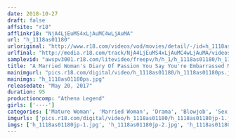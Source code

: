 ```yaml
---
date: 2018-10-27
draft: false
affsite: "r18"
afflinkr18: "NjA4LjEuMS4xLjAuMC4wLjAuMA"
url: "h_1118as01180"
urloriginal: "http://www.r18.com/videos/vod/movies/detail/-/id=h_1118as01180"
urlfinal: "http://media.r18.com/track/NjA4LjEuMS4xLjAuMC4wLjAuMA/videos/vod/movies/detail/-/id=h_1118as01180"
samplevid: "awspv3001.r18.com/litevideo/freepv/h/h_1/h_1118as01180/h_1118as01180_dmb_s.mp4"
title: "A Married Woman's Diary Of Passion You Say You're Embarrassed Ma'am, But I Can Tell You Want It Bad"
mainimgurl: "pics.r18.com/digital/video/h_1118as01180/h_1118as01180ps.jpg"
mainimgs: "h_1118as01180ps.jpg"
releasedate: "May 20, 2017"
duration: 95
productioncomp: "Athena Legend"
girls: ['----']
categories: ['Mature Woman', 'Married Woman', 'Drama', 'Blowjob', 'Sex Toys']
imgurls: ['pics.r18.com/digital/video/h_1118as01180/h_1118as01180jp-1.jpg', 'pics.r18.com/digital/video/h_1118as01180/h_1118as01180jp-2.jpg', 'pics.r18.com/digital/video/h_1118as01180/h_1118as01180jp-3.jpg', 'pics.r18.com/digital/video/h_1118as01180/h_1118as01180jp-4.jpg', 'pics.r18.com/digital/video/h_1118as01180/h_1118as01180jp-5.jpg', 'pics.r18.com/digital/video/h_1118as01180/h_1118as01180jp-6.jpg', 'pics.r18.com/digital/video/h_1118as01180/h_1118as01180jp-7.jpg', 'pics.r18.com/digital/video/h_1118as01180/h_1118as01180jp-8.jpg', 'pics.r18.com/digital/video/h_1118as01180/h_1118as01180jp-9.jpg', 'pics.r18.com/digital/video/h_1118as01180/h_1118as01180jp-10.jpg', 'pics.r18.com/digital/video/h_1118as01180/h_1118as01180jp-11.jpg', 'pics.r18.com/digital/video/h_1118as01180/h_1118as01180jp-12.jpg', 'pics.r18.com/digital/video/h_1118as01180/h_1118as01180jp-13.jpg', 'pics.r18.com/digital/video/h_1118as01180/h_1118as01180jp-14.jpg', 'pics.r18.com/digital/video/h_1118as01180/h_1118as01180jp-15.jpg', 'pics.r18.com/digital/video/h_1118as01180/h_1118as01180jp-16.jpg', 'pics.r18.com/digital/video/h_1118as01180/h_1118as01180jp-17.jpg', 'pics.r18.com/digital/video/h_1118as01180/h_1118as01180jp-18.jpg', 'pics.r18.com/digital/video/h_1118as01180/h_1118as01180jp-19.jpg', 'pics.r18.com/digital/video/h_1118as01180/h_1118as01180jp-20.jpg']
imgs: ['h_1118as01180jp-1.jpg', 'h_1118as01180jp-2.jpg', 'h_1118as01180jp-3.jpg', 'h_1118as01180jp-4.jpg', 'h_1118as01180jp-5.jpg', 'h_1118as01180jp-6.jpg', 'h_1118as01180jp-7.jpg', 'h_1118as01180jp-8.jpg', 'h_1118as01180jp-9.jpg', 'h_1118as01180jp-10.jpg', 'h_1118as01180jp-11.jpg', 'h_1118as01180jp-12.jpg', 'h_1118as01180jp-13.jpg', 'h_1118as01180jp-14.jpg', 'h_1118as01180jp-15.jpg', 'h_1118as01180jp-16.jpg', 'h_1118as01180jp-17.jpg', 'h_1118as01180jp-18.jpg', 'h_1118as01180jp-19.jpg', 'h_1118as01180jp-20.jpg']
---
```

